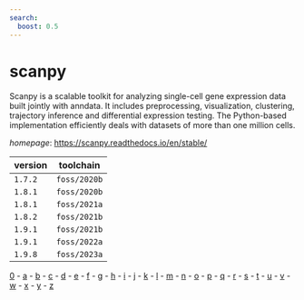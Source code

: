 ```yaml
---
search:
  boost: 0.5
---
```

# scanpy

Scanpy is a scalable toolkit for analyzing single-cell gene expression data built  jointly with anndata. It includes preprocessing, visualization, clustering, trajectory inference  and differential expression testing. The Python-based implementation efficiently deals with  datasets of more than one million cells.

*homepage*: <https://scanpy.readthedocs.io/en/stable/>

version | toolchain
--------|----------
``1.7.2`` | ``foss/2020b``
``1.8.1`` | ``foss/2020b``
``1.8.1`` | ``foss/2021a``
``1.8.2`` | ``foss/2021b``
``1.9.1`` | ``foss/2021b``
``1.9.1`` | ``foss/2022a``
``1.9.8`` | ``foss/2023a``

[0](../0/index.md) - [a](../a/index.md) - [b](../b/index.md) - [c](../c/index.md) - [d](../d/index.md) - [e](../e/index.md) - [f](../f/index.md) - [g](../g/index.md) - [h](../h/index.md) - [i](../i/index.md) - [j](../j/index.md) - [k](../k/index.md) - [l](../l/index.md) - [m](../m/index.md) - [n](../n/index.md) - [o](../o/index.md) - [p](../p/index.md) - [q](../q/index.md) - [r](../r/index.md) - [s](../s/index.md) - [t](../t/index.md) - [u](../u/index.md) - [v](../v/index.md) - [w](../w/index.md) - [x](../x/index.md) - [y](../y/index.md) - [z](../z/index.md)

